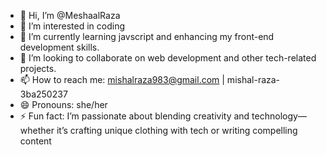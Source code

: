 - 👋 Hi, I’m @MeshaalRaza
- 👀 I’m interested in coding
- 🌱 I’m currently learning javscript and enhancing my front-end development skills.
- 💞️ I’m looking to collaborate on web development and other tech-related projects.
- 📫 How to reach me: mishalraza983@gmail.com | mishal-raza-3ba250237
- 😄 Pronouns: she/her
- ⚡ Fun fact: I’m passionate about blending creativity and technology—whether it’s crafting unique clothing with tech or writing compelling content

<!---
MeshaalRaza/MeshaalRaza is a ✨ special ✨ repository because its `README.md` (this file) appears on your GitHub profile.
You can click the Preview link to take a look at your changes.
--->
